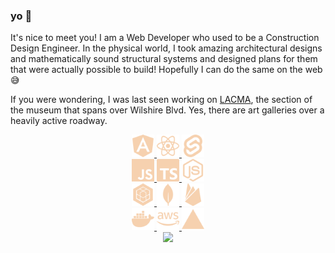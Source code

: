 ### yo 👋

It's nice to meet you! I am a Web Developer who used to be a Construction Design Engineer. In the physical world, I took amazing architectural designs and mathematically sound structural systems and designed plans for them that were actually possible to build! Hopefully I can do the same on the web 😅

If you were wondering, I was last seen working on [LACMA](https://buildinglacma.org/image_gallery), the section of the museum that spans over Wilshire Blvd. Yes, there are art galleries over a heavily active roadway.

<div align="center">
  <div>
    <div>
      <a href="https://angular.io/">
        <img src="./icons/angular.svg" alt="Angular" width="36px"/>
      </a>
      <a href="https://reactjs.org/">
        <img src="./icons/react.svg" alt="React JS" width="36px" />
      </a>
      <a href="https://svelte.dev/">
        <img src="./icons/svelte.svg" alt="Svelte" width="36px" />
      </a>
    </div>
    <div>
      <a href="https://www.javascript.com/">
        <img src="./icons/javascript.svg" alt="Javascript" width="36px" />
      </a>
      <a href="https://www.typescriptlang.org/">
        <img src="./icons/typescript.svg" alt="Typescript" width="36px" />
      </a>
      <a href="https://nodejs.org/">
        <img src="./icons/node.svg" alt="Node JS" width="36px" />
      </a>
    </div>
    <div>
      <a href="https://sequelize.org/">
        <img src="./icons/sequelize.svg" alt="Sequelize ORM" width="36px" />
      </a>
      <a href="https://www.mongodb.com/">
        <img src="./icons/mongo.svg" alt="Mongo DB" width="36px" />
      </a>
      <a href="https://firebase.google.com/">
        <img src="./icons/firebase.svg" alt="Firebase" width="36px" />
      </a>
    </div>
    <div>
      <a href="https://www.docker.com/">
        <img src="./icons/docker.svg" alt="Docker" width="36px" />
      </a>
      <a href="https://aws.amazon.com/">
        <img src="./icons/aws.svg" alt="Amazon AWS" width="36px" />
      </a>
      <a href="https://vercel.com/">
        <img src="./icons/vercel.svg" alt="Vercel" width="36px" />
      </a>
    </div>
  </div>
  <div>
    <!-- <img src="https://github-readme-stats.vercel.app/api?username=markkhoo&show_icons=true&layout=compact&bg_color=0d1117&text_color=F6D1AF&title_color=F6D1AF&border_color=F6D1AF&icon_color=F6D1AF"/> -->
    <img src="https://github-readme-stats.vercel.app/api/top-langs/?username=markkhoo&layout=compact&bg_color=0d1117&text_color=F6D1AF&title_color=F6D1AF&border_color=F6D1AF&langs_count=20"/>
  </div>
</div>
